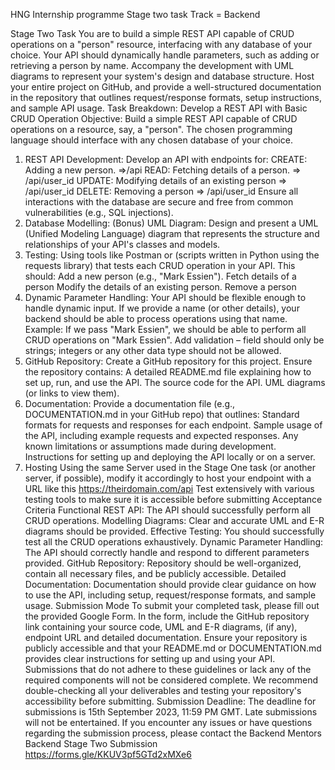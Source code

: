HNG Internship programme
Stage two task
Track = Backend

Stage Two Task
You are to build a simple REST API capable of CRUD operations on a "person" resource, interfacing with any database of your choice. Your API should dynamically handle parameters, such as adding or retrieving a person by name. Accompany the development with UML diagrams to represent your system's design and database structure. Host your entire project on GitHub, and provide a well-structured documentation in the repository that outlines request/response formats, setup instructions, and sample API usage.
Task Breakdown: Develop a REST API with Basic CRUD Operation
Objective: Build a simple REST API capable of CRUD operations on a resource, say, a "person". The chosen programming language should interface with any chosen database of your choice.

1. REST API Development:
   Develop an API with endpoints for:
   CREATE: Adding a new person. =>/api
   READ: Fetching details of a person. => /api/user_id
   UPDATE: Modifying details of an existing person => /api/user_id
   DELETE: Removing a person => /api/user_id
   Ensure all interactions with the database are secure and free from common vulnerabilities (e.g., SQL injections).
2. Database Modelling: (Bonus)
   UML Diagram: Design and present a UML (Unified Modeling Language) diagram that represents the structure and relationships of your API's classes and models.
3. Testing:
   Using tools like Postman or (scripts written in Python using the requests library) that tests each CRUD operation in your API.
   This should:
   Add a new person (e.g., "Mark Essien").
   Fetch details of a person
   Modify the details of an existing person.
   Remove a person
4. Dynamic Parameter Handling:
   Your API should be flexible enough to handle dynamic input. If we provide a name (or other details), your backend should be able to process operations using that name.
   Example: If we pass "Mark Essien", we should be able to perform all CRUD operations on "Mark Essien".
   Add validation – field should only be strings; integers or any other data type should not be allowed.
5. GitHub Repository:
   Create a GitHub repository for this project.
   Ensure the repository contains:
   A detailed README.md file explaining how to set up, run, and use the API.
   The source code for the API.
   UML diagrams (or links to view them).
6. Documentation:
   Provide a documentation file (e.g., DOCUMENTATION.md in your GitHub repo) that outlines:
   Standard formats for requests and responses for each endpoint.
   Sample usage of the API, including example requests and expected responses.
   Any known limitations or assumptions made during development.
   Instructions for setting up and deploying the API locally or on a server.
7. Hosting
   Using the same Server used in the Stage One task (or another server, if possible), modify it accordingly to host your endpoint with a URL like this https://theirdomain.com/api
   Test extensively with various testing tools to make sure it is accessible before submitting
   Acceptance Criteria
   Functional REST API: The API should successfully perform all CRUD operations.
   Modelling Diagrams: Clear and accurate UML and E-R diagrams should be provided.
   Effective Testing: You should successfully test all the CRUD operations exhaustively.
   Dynamic Parameter Handling: The API should correctly handle and respond to different parameters provided.
   GitHub Repository: Repository should be well-organized, contain all necessary files, and be publicly accessible.
   Detailed Documentation: Documentation should provide clear guidance on how to use the API, including setup, request/response formats, and sample usage.
   Submission Mode
   To submit your completed task, please fill out the provided Google Form. In the form, include the GitHub repository link containing your source code, UML and E-R diagrams, (if any), endpoint URL and detailed documentation. Ensure your repository is publicly accessible and that your README.md or DOCUMENTATION.md provides clear instructions for setting up and using your API. Submissions that do not adhere to these guidelines or lack any of the required components will not be considered complete. We recommend double-checking all your deliverables and testing your repository's accessibility before submitting.
   Submission Deadline:
   The deadline for submissions is 15th September 2023, 11:59 PM GMT. Late submissions will not be entertained.
   If you encounter any issues or have questions regarding the submission process, please contact the Backend Mentors
   Backend Stage Two Submission
   https://forms.gle/KKUV3pf5GTd2xMXe6
